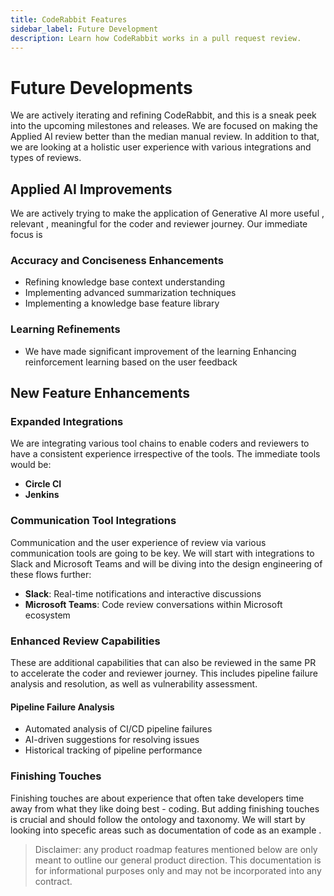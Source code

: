 ```yaml
---
title: CodeRabbit Features
sidebar_label: Future Development
description: Learn how CodeRabbit works in a pull request review.
---
```


# Future Developments

We are actively iterating and refining CodeRabbit, and this is a sneak peek into the upcoming milestones and releases. We are focused on making the Applied AI review better than the median manual review. In addition to that, we are looking at a holistic user experience with various integrations and types of reviews.

## Applied AI Improvements

We are actively trying to make the application of Generative AI more useful , relevant , meaningful for the coder and reviewer journey. Our immediate focus is

### Accuracy and Conciseness Enhancements

- Refining knowledge base context understanding
- Implementing advanced summarization techniques
- Implementing a knowledge base feature library

### Learning Refinements

- We have made significant improvement of the learning Enhancing reinforcement learning based on the user feedback

## New Feature Enhancements

### Expanded Integrations

We are integrating various tool chains to enable coders and reviewers to have a consistent experience irrespective of the tools. The immediate tools would be:

- **Circle CI**
- **Jenkins**

### Communication Tool Integrations

Communication and the user experience of review via various communication tools are going to be key. We will start with integrations to Slack and Microsoft Teams and will be diving into the design engineering of these flows further:

- **Slack**: Real-time notifications and interactive discussions
- **Microsoft Teams**: Code review conversations within Microsoft ecosystem

### Enhanced Review Capabilities

These are additional capabilities that can also be reviewed in the same PR to accelerate the coder and reviewer journey. This includes pipeline failure analysis and resolution, as well as vulnerability assessment.

#### Pipeline Failure Analysis

- Automated analysis of CI/CD pipeline failures
- AI-driven suggestions for resolving issues
- Historical tracking of pipeline performance

### Finishing Touches

Finishing touches are about experience that often take developers time away from what they like doing best - coding. But adding finishing touches is crucial and should follow the ontology and taxonomy. We will start by looking into specefic areas such as documentation of code as an example .


> Disclaimer: any product roadmap features mentioned below are only meant to outline
> our general product direction. This documentation is for informational purposes
> only and may not be incorporated into any contract.
